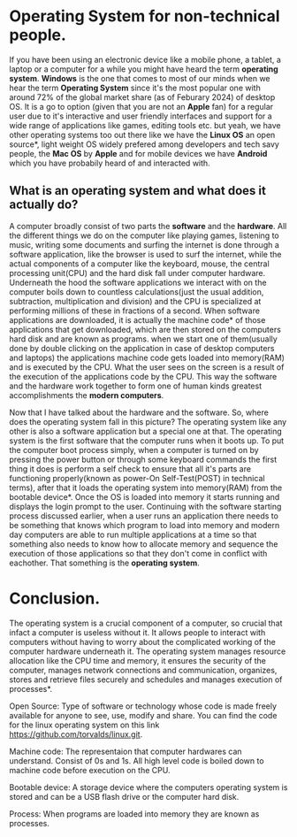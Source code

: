 # Operating System for non-technical people.
If you have been using an electronic device like a mobile phone, a tablet, a laptop or a computer for a while you might have heard the term **operating system**. **Windows** is the one that comes to most of our minds when we hear the term **Operating System** since it's the most popular one with around 72% of the global market share (as of Feburary 2024) of desktop OS. It is a go to option (given that you are not an **Apple** fan) for a regular user due to it's interactive and user friendly interfaces and support for a wide range of applications like games, editing tools etc. but yeah, we have other operating systems too out there like we have the **Linux OS** an open source*, light weight OS widely prefered among developers and tech savy people, the **Mac OS** by **Apple** and for mobile devices we have **Android** which you have probabily heard of and interacted with.

## What is an operating system and what does it actually do?
 A computer broadly consist of two parts the **software** and the **hardware**. All the different things we do on the computer like playing games, listening to music, writing some documents and surfing the internet is done through a software application, like the browser is used to surf the internet, while the actual components of a computer like the keyboard, mouse, the central processing unit(CPU) and the hard disk fall under computer hardware. Underneath the hood the software applications we interact with on the computer boils down to countless calculations(just the usual addition, subtraction, multiplication and division) and the CPU is specialized at performing millions of these in fractions of a second. When software applications are downloaded, it is actually the machine code* of those applications that get downloaded, which are then stored on the computers hard disk and are known as programs. when we start one of them(usually done by double clicking on the application in case of desktop computers and laptops) the applications machine code gets loaded into memory(RAM) and is executed by the CPU. What the user sees on the screen is a result of the execution of the applications code by the CPU. This way the software and the hardware work together to form one of human kinds greatest accomplishments the **modern computers**.

 Now that I have talked about the hardware and the software. So, where does the operating system fall in this picture? The operating system like any other is also a software application but a special one at that. The operating system is the first software that the computer runs when it boots up. To put the computer boot process simply, when a computer is turned on by pressing the power button or through some keyboard commands the first thing it does is perform a self check to ensure that all it's parts are functioning properly(known as power-On Self-Test(POST) in technical terms), after that it loads the operating system into memory(RAM) from the bootable device*. Once the OS is loaded into memory it starts running and displays the login prompt to the user. Continuing with the software starting process discussed earlier, when a user runs an application there needs to be something that knows which program to load into memory and modern day computers are able to run multiple applications at a time so that something also needs to know how to allocate memory and sequence the execution of those applications so that they don't come in conflict with eachother. That something is the **operating system**.

# Conclusion.
The operating system is a crucial component of a computer, so crucial that infact a computer is useless without it. It allows people to interact with computers without having to worry about the complicated working of the computer hardware underneath it. The operating system manages resource allocation like the CPU time and memory, it ensures the security of the computer, manages network connections and communication, organizes, stores and retrieve files securely and schedules and manages execution of processes*.



Open Source: Type of software or technology whose code is made freely available for anyone to see, use, modify and share. You can find the code for the linux operating system on this link https://github.com/torvalds/linux.git.

Machine code: The representaion that computer hardwares can understand. Consist of 0s and 1s. All high level code is boiled down to machine code before execution on the CPU.

Bootable device: A storage device where the computers operating system is stored and can be a USB flash drive or the computer hard disk.

Process: When programs are loaded into memory they are known as processes.